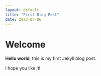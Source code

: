 ```yaml
---
layout: default
title: "First Blog Post"
date: 2023-07-06
---
```


# Welcome

**Hello world**, this is my first Jekyll blog post.

I hope you like it!
